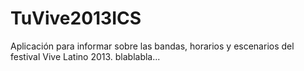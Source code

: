 TuVive2013ICS
=============
Aplicación para informar sobre las bandas, horarios y escenarios del festival Vive Latino 2013.
blablabla...